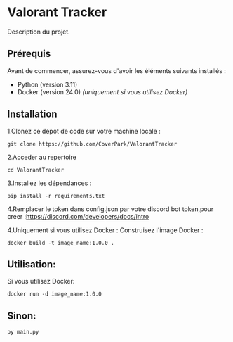 # Valorant Tracker

Description du projet.

## Prérequis

Avant de commencer, assurez-vous d'avoir les éléments suivants installés :

- Python (version 3.11)
- Docker (version 24.0) *(uniquement si vous utilisez Docker)*

## Installation

1.Clonez ce dépôt de code sur votre machine locale :

```shell
git clone https://github.com/CoverPark/ValorantTracker
```

2.Acceder au repertoire
```shell
cd ValorantTracker
```

3.Installez les dépendances :

```shell
pip install -r requirements.txt
```
4.Remplacer le token dans config.json par votre discord bot token,pour creer :https://discord.com/developers/docs/intro

4.Uniquement si vous utilisez Docker : Construisez l'image Docker :

```shell
docker build -t image_name:1.0.0 .
```

## Utilisation:

Si vous utilisez Docker:

```shell
docker run -d image_name:1.0.0
```

## Sinon:
```shell
py main.py
```





